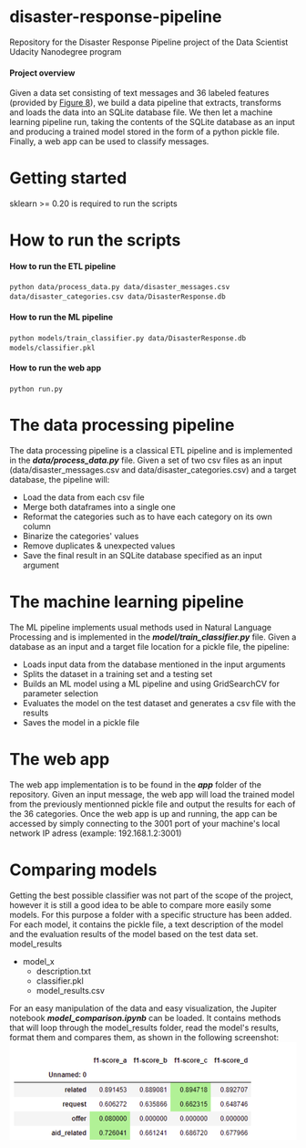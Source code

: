# disaster-response-pipeline
Repository for the Disaster Response Pipeline project of the Data Scientist Udacity Nanodegree program

#### Project overview
Given a data set consisting of text messages and 36 labeled features (provided by [Figure 8](https://appen.com/)), we build a data pipeline that extracts, transforms and loads the data into an SQLite database file. We then let a machine learning pipeline run, taking the contents of the SQLite database as an input and producing a trained model stored in the form of a python pickle file. Finally, a web app can be used to classify messages.

# Getting started
sklearn >= 0.20 is required to run the scripts


# How to run the scripts
#### How to run the ETL pipeline
`python data/process_data.py data/disaster_messages.csv data/disaster_categories.csv data/DisasterResponse.db`
#### How to run the ML pipeline
 `python models/train_classifier.py data/DisasterResponse.db models/classifier.pkl`
#### How to run the web app
 `python run.py`
 
 # The data processing pipeline
 The data processing pipeline is a classical ETL pipeline and is implemented in the ***data/process_data.py*** file. Given a set of two csv files as an input (data/disaster_messages.csv and data/disaster_categories.csv) and a target database, the pipeline will:
  * Load the data from each csv file
  * Merge both dataframes into a single one
  * Reformat the categories such as to have each category on its own column
  * Binarize the categories' values
  * Remove duplicates & unexpected values
  * Save the final result in an SQLite database specified as an input argument

# The machine learning pipeline
The ML pipeline implements usual methods used in Natural Language Processing and is implemented in the ***model/train_classifier.py*** file. Given a database as an input and a target file location for a pickle file, the pipeline:
* Loads input data from the database mentioned in the input arguments
* Splits the dataset in a training set and a testing set
* Builds an ML model using a ML pipeline and using GridSearchCV for parameter selection
* Evaluates the model on the test dataset and generates a csv file with the results
* Saves the model in a pickle file

# The web app
The web app implementation is to be found in the ***app*** folder of the repository. Given an input message, the web app will load the trained model from the previously mentionned pickle file and output the results for each of the 36 categories. Once the web app is up and running, the app can be accessed by simply connecting to the 3001 port of your machine's local network IP adress (example: 192.168.1.2:3001)

# Comparing models
Getting the best possible classifier was not part of the scope of the project, however it is still a good idea to be able to compare more easily some models. For this purpose a folder with a specific structure has been added. For each model, it contains the pickle file, a text description of the model and the evaluation results of the model based on the test data set.
model_results
  - model_x
     - description.txt
     - classifier.pkl
     - model_results.csv  

For an easy manipulation of the data and easy visualization, the Jupiter notebook ***model_comparison.ipynb*** can be loaded. It contains methods that will loop through the model_results folder, read the model's results, format them and compares them, as shown in the following screenshot:  
![model_comp](doc/img/model_comparison_example.png "model comparison")
